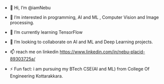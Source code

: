 - 👋 Hi, I’m @iamNebu
- 👀 I’m interested in programming, AI and ML , Computer Vision and Image processing.
- 🌱 I’m currently learning TensorFlow
- 💞️ I’m looking to collaborate on AI and ML and Deep Learning projects.
- 📫 reach me on linkedin https://www.linkedin.com/in/nebu-placid-89303725a/

- ⚡ Fun fact: i am pursuing my BTech CSE(AI and ML) from College Of Engineering Kottarakkara.

<!---
iamNebu/iamNebu is a ✨ special ✨ repository because its `README.md` (this file) appears on your GitHub profile.
You can click the Preview link to take a look at your changes.
--->
